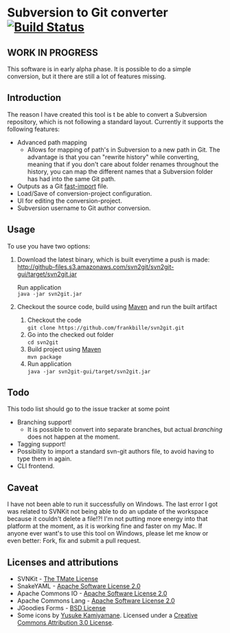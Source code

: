 Subversion to Git converter [![Build Status](https://travis-ci.org/frankbille/svn2git.png?branch=master)](https://travis-ci.org/frankbille/svn2git)
===========================


WORK IN PROGRESS
----------------

This software is in early alpha phase. It is possible to do a simple conversion,
but it there are still a lot of features missing.


Introduction
------------

The reason I have created this tool is t be able to convert a Subversion repository,
which is not following a standard layout. Currently it supports the following
features:

* Advanced path mapping
  * Allows for mapping of path's in Subversion to a new path in Git. The advantage
    is that you can "rewrite history" while converting, meaning that if you don't
    care about folder renames throughout the history, you can map the different
    names that a Subversion folder has had into the same Git path.
* Outputs as a Git [fast-import][fastimport] file.  
* Load/Save of conversion-project configuration.
* UI for editing the conversion-project.
* Subversion username to Git author conversion.


Usage
-----

To use you have two options:

1. Download the latest binary, which is built everytime a push is made:  
   http://github-files.s3.amazonaws.com/svn2git/svn2git-gui/target/svn2git.jar
   
   Run application  
   ```java -jar svn2git.jar```

2. Checkout the source code, build using [Maven][maven] and run the built artifact
   1. Checkout the code  
      ```git clone https://github.com/frankbille/svn2git.git```
   2. Go into the checked out folder  
      ```cd svn2git```
   3. Build project using [Maven][maven]  
      ```mvn package```
   4. Run application  
      ```java -jar svn2git-gui/target/svn2git.jar```
    
  
Todo
----

This todo list should go to the issue tracker at some point

* Branching support!
  * It is possible to convert into separate branches, but actual *branching* does
    not happen at the moment.
* Tagging support!
* Possibility to import a standard svn-git authors file, to avoid having to type
  them in again.
* CLI frontend.


Caveat
------

I have not been able to run it successfully on Windows. The last error I got was related
to SVNKit not being able to do an update of the workspace because it couldn't delete a
file!?! I'm not putting more energy into that platform at the moment, as it is working
fine and faster on my Mac.
If anyone ever want's to use this tool on Windows, please let me know or even
better: Fork, fix and submit a pull request.


Licenses and attributions
-------------------------

* SVNKit - [The TMate License][tmate]
* SnakeYAML - [Apache Software License 2.0][asl]
* Apache Commons IO - [Apache Software License 2.0][asl]
* Apache Commons Lang - [Apache Software License 2.0][asl]
* JGoodies Forms - [BSD License][bsd]
* Some icons by [Yusuke Kamiyamane][fugue]. Licensed under a [Creative Commons Attribution 3.0 License][cca].


[fastimport]: http://git-scm.com/docs/git-fast-import
[maven]: http://maven.apache.org
[tmate]: http://svnkit.com/license.html
[asl]: http://www.apache.org/licenses/LICENSE-2.0.html
[bsd]: http://www.opensource.org/licenses/bsd-license.html
[fugue]: http://p.yusukekamiyamane.com/
[cca]: http://creativecommons.org/licenses/by/3.0/
